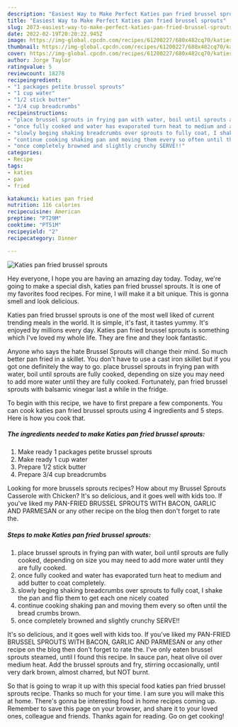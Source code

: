 ```yaml
---
description: "Easiest Way to Make Perfect Katies pan fried brussel sprouts"
title: "Easiest Way to Make Perfect Katies pan fried brussel sprouts"
slug: 2073-easiest-way-to-make-perfect-katies-pan-fried-brussel-sprouts
date: 2022-02-19T20:20:22.945Z
image: https://img-global.cpcdn.com/recipes/61200227/680x482cq70/katies-pan-fried-brussel-sprouts-recipe-main-photo.jpg
thumbnail: https://img-global.cpcdn.com/recipes/61200227/680x482cq70/katies-pan-fried-brussel-sprouts-recipe-main-photo.jpg
cover: https://img-global.cpcdn.com/recipes/61200227/680x482cq70/katies-pan-fried-brussel-sprouts-recipe-main-photo.jpg
author: Jorge Taylor
ratingvalue: 5
reviewcount: 18278
recipeingredient:
- "1 packages petite brussel sprouts"
- "1 cup water"
- "1/2 stick butter"
- "3/4 cup breadcrumbs"
recipeinstructions:
- "place brussel sprouts in frying pan with water, boil until sprouts are fully cooked, depending on size you may need to add more water until they are fully cooked."
- "once fully cooked and water has evaporated turn heat to medium and add butter to coat completely."
- "slowly beging shaking breadcrumbs over sprouts to fully coat, I shake the pan and flip them to get each one nicely coated"
- "continue cooking shaking pan and moving them every so often until the bread crumbs brown."
- "once completely browned and slightly crunchy SERVE!!"
categories:
- Recipe
tags:
- katies
- pan
- fried

katakunci: katies pan fried 
nutrition: 116 calories
recipecuisine: American
preptime: "PT29M"
cooktime: "PT51M"
recipeyield: "2"
recipecategory: Dinner

---
```



![Katies pan fried brussel sprouts](https://img-global.cpcdn.com/recipes/61200227/680x482cq70/katies-pan-fried-brussel-sprouts-recipe-main-photo.jpg)

Hey everyone, I hope you are having an amazing day today. Today, we're going to make a special dish, katies pan fried brussel sprouts. It is one of my favorites food recipes. For mine, I will make it a bit unique. This is gonna smell and look delicious.

Katies pan fried brussel sprouts is one of the most well liked of current trending meals in the world. It is simple, it's fast, it tastes yummy. It's enjoyed by millions every day. Katies pan fried brussel sprouts is something which I've loved my whole life. They are fine and they look fantastic.

Anyone who says the hate Brussel Sprouts will change their mind. So much better pan fried in a skillet. You don&#39;t have to use a cast iron skillet but if you got one definitely the way to go. place brussel sprouts in frying pan with water, boil until sprouts are fully cooked, depending on size you may need to add more water until they are fully cooked. Fortunately, pan fried brussel sprouts with balsamic vinegar last a while in the fridge.


To begin with this recipe, we have to first prepare a few components. You can cook katies pan fried brussel sprouts using 4 ingredients and 5 steps. Here is how you cook that.

<!--inarticleads1-->

##### The ingredients needed to make Katies pan fried brussel sprouts:

1. Make ready 1 packages petite brussel sprouts
1. Make ready 1 cup water
1. Prepare 1/2 stick butter
1. Prepare 3/4 cup breadcrumbs


Looking for more brussels sprouts recipes? How about my Brussel Sprouts Casserole with Chicken? It&#39;s so delicious, and it goes well with kids too. If you&#39;ve liked my PAN-FRIED BRUSSEL SPROUTS WITH BACON, GARLIC AND PARMESAN or any other recipe on the blog then don&#39;t forget to rate the. 

<!--inarticleads2-->

##### Steps to make Katies pan fried brussel sprouts:

1. place brussel sprouts in frying pan with water, boil until sprouts are fully cooked, depending on size you may need to add more water until they are fully cooked.
1. once fully cooked and water has evaporated turn heat to medium and add butter to coat completely.
1. slowly beging shaking breadcrumbs over sprouts to fully coat, I shake the pan and flip them to get each one nicely coated
1. continue cooking shaking pan and moving them every so often until the bread crumbs brown.
1. once completely browned and slightly crunchy SERVE!!


It&#39;s so delicious, and it goes well with kids too. If you&#39;ve liked my PAN-FRIED BRUSSEL SPROUTS WITH BACON, GARLIC AND PARMESAN or any other recipe on the blog then don&#39;t forget to rate the. I&#39;ve only eaten brussel sprouts steamed, until I found this recipe. In sauce pan, heat olive oil over medium heat. Add the brussel sprouts and fry, stirring occasionally, until very dark brown, almost charred, but NOT burnt. 

So that is going to wrap it up with this special food katies pan fried brussel sprouts recipe. Thanks so much for your time. I am sure you will make this at home. There's gonna be interesting food in home recipes coming up. Remember to save this page on your browser, and share it to your loved ones, colleague and friends. Thanks again for reading. Go on get cooking!
